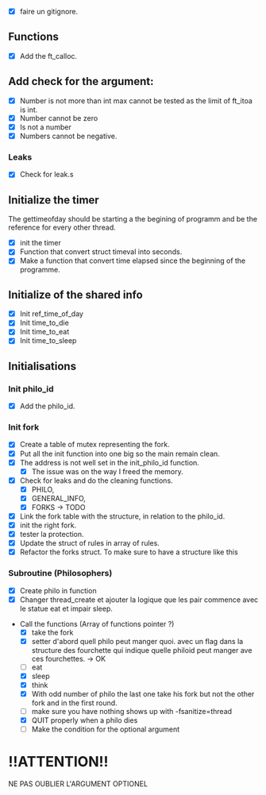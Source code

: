  - [x] faire un gitignore.
## Functions
- [x] Add the ft_calloc.
## Add check for the argument:
- [x] Number is not more than int max cannot be tested as the limit of ft_itoa is int.
- [x] Number cannot be zero
- [x] Is not a number
- [x] Numbers cannot be negative.
### Leaks
- [x] Check for leak.s

## Initialize the timer
The gettimeofday should be starting a the begining of programm and be the reference for every other thread.
- [x] init the timer
- [x] Function that convert struct timeval into seconds.
- [x] Make a function that convert time elapsed since the beginning of the programme.

## Initialize of the shared info
- [x] Init ref_time_of_day
- [x] Init time_to_die
- [x] Init time_to_eat
- [x] Init time_to_sleep

## Initialisations
### Init philo_id
- [x] Add the philo_id.
### Init fork
- [x] Create a table of mutex representing the fork.
- [x] Put all the init function into one big so the main remain clean.
- [x] The address is not well set in the init_philo_id function.
	- [x] The issue was on the way I freed the memory.
- [x] Check for leaks and do the cleaning functions.
	- [x] PHILO, 
	- [x] GENERAL_INFO,
	- [x] FORKS -> TODO
- [x] Link the fork table with the structure, in relation to the philo_id.
- [x] init the right fork.
- [x] tester la protection.
- [x] Update the struct of rules in array of rules.
- [x] Refactor the forks struct. To make sure to have a structure like this
### Subroutine (Philosophers)
- [x] Create philo in function
- [x] Changer thread_create et ajouter la logique que les pair commence avec le statue eat et impair sleep.
- Call the functions (Array of functions pointer ?)
	- [x] take the fork
	- [x] setter d'abord quell philo peut manger quoi. avec un flag dans la structure des fourchette qui indique quelle philoid peut manger ave ces fourchettes. -> OK
	- [ ] eat
	- [x] sleep
	- [x] think
	- [x] With odd number of philo the last one take his fork but not the other fork and in the first round.
	- [ ] make sure you have nothing shows up with -fsanitize=thread
	- [x] QUIT properly when a philo dies
	- [ ] Make the condition for the optional argument
# !!ATTENTION!! 
NE PAS OUBLIER L'ARGUMENT OPTIONEL